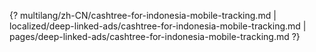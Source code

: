 {? multilang/zh-CN/cashtree-for-indonesia-mobile-tracking.md | localized/deep-linked-ads/cashtree-for-indonesia-mobile-tracking.md | pages/deep-linked-ads/cashtree-for-indonesia-mobile-tracking.md ?}
